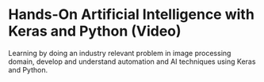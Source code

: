 # Hands-On Artificial Intelligence with Keras and Python (Video)
Learning by doing an industry relevant problem in image processing domain, develop and understand automation and AI techniques using Keras and Python.
